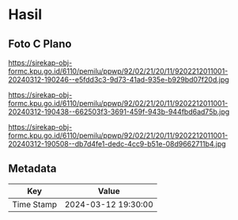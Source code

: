 # Hasil

## Foto C Plano

https://sirekap-obj-formc.kpu.go.id/6110/pemilu/ppwp/92/02/21/20/11/9202212011001-20240312-190246--e5fdd3c3-9d73-41ad-935e-b929bd07f20d.jpg

https://sirekap-obj-formc.kpu.go.id/6110/pemilu/ppwp/92/02/21/20/11/9202212011001-20240312-190438--662503f3-3691-459f-943b-944fbd6ad75b.jpg

https://sirekap-obj-formc.kpu.go.id/6110/pemilu/ppwp/92/02/21/20/11/9202212011001-20240312-190508--db7d4fe1-dedc-4cc9-b51e-08d9662711b4.jpg


## Metadata

| Key        | Value               |
| ---------- | ------------------- |
| Time Stamp | 2024-03-12 19:30:00 |



